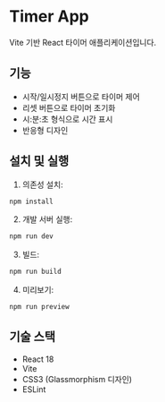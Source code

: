 # Timer App

Vite 기반 React 타이머 애플리케이션입니다.

## 기능

- 시작/일시정지 버튼으로 타이머 제어
- 리셋 버튼으로 타이머 초기화
- 시:분:초 형식으로 시간 표시
- 반응형 디자인

## 설치 및 실행

1. 의존성 설치:
```bash
npm install
```

2. 개발 서버 실행:
```bash
npm run dev
```

3. 빌드:
```bash
npm run build
```

4. 미리보기:
```bash
npm run preview
```

## 기술 스택

- React 18
- Vite
- CSS3 (Glassmorphism 디자인)
- ESLint
